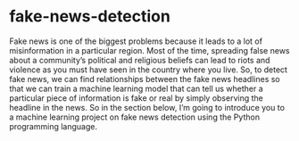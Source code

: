 # fake-news-detection
Fake news is one of the biggest problems because it leads to a lot of misinformation in a particular region.
Most of the time, spreading false news about a community’s political and religious beliefs can lead to riots and violence as you must have seen in the country where you live.
So, to detect fake news, we can find relationships between the fake news headlines so that we can train a machine learning model that can tell us whether a particular piece of information is fake or real by simply observing the headline in the news. So in the section below, I’m going to introduce you to a machine learning project on fake news detection using the Python programming language.
